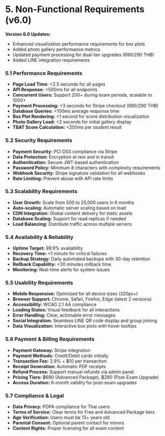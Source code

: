 # 5. Non-Functional Requirements (v6.0)

**Version 6.0 Updates:**
- Enhanced visualization performance requirements for box plots
- Added photo gallery performance metrics
- Updated payment processing for dual-tier upgrades (690/290 THB)
- Added LINE integration requirements

### 5.1 Performance Requirements
- **Page Load Time:** <2.5 seconds for all pages
- **API Response:** <500ms for all endpoints
- **Concurrent Users:** Support 200+ during exam periods, scalable to 1000+
- **Payment Processing:** <3 seconds for Stripe checkout (690/290 THB)
- **Database Queries:** <100ms average response time
- **Box Plot Rendering:** <1 second for score distribution visualization
- **Photo Gallery Load:** <2 seconds for initial gallery display
- **TBAT Score Calculation:** <200ms per student result

### 5.2 Security Requirements
- **Payment Security:** PCI DSS compliance via Stripe
- **Data Protection:** Encryption at rest and in transit
- **Authentication:** Secure JWT-based authentication
- **Password Policy:** Minimum 8 characters with complexity requirements
- **Webhook Security:** Stripe signature validation for all webhooks
- **Rate Limiting:** Prevent abuse with API rate limits

### 5.3 Scalability Requirements
- **User Growth:** Scale from 500 to 25,000 users in 6 months
- **Auto-scaling:** Automatic server scaling based on load
- **CDN Integration:** Global content delivery for static assets
- **Database Scaling:** Support for read replicas if needed
- **Load Balancing:** Distribute traffic across multiple servers

### 5.4 Availability & Reliability
- **Uptime Target:** 99.9% availability
- **Recovery Time:** <1 minute for critical failures
- **Backup Strategy:** Daily automated backups with 30-day retention
- **Rollback Capability:** <30 minutes rollback time
- **Monitoring:** Real-time alerts for system issues

### 5.5 Usability Requirements
- **Mobile Responsive:** Optimized for all device sizes (320px+)
- **Browser Support:** Chrome, Safari, Firefox, Edge (latest 2 versions)
- **Accessibility:** WCAG 2.1 AA compliance
- **Loading States:** Visual feedback for all interactions
- **Error Handling:** Clear, actionable error messages
- **Social Integration:** Seamless LINE QR code display and group joining
- **Data Visualization:** Interactive box plots with hover tooltips

### 5.6 Payment & Billing Requirements
- **Payment Gateway:** Stripe integration
- **Payment Methods:** Credit/Debit cards initially
- **Transaction Fee:** 2.9% + ฿10 per transaction
- **Receipt Generation:** Automatic PDF receipts
- **Refund Process:** Support manual refunds via admin panel
- **Pricing Tiers:** ฿690 (Advanced Package), ฿290 (Post-Exam Upgrade)
- **Access Duration:** 6-month validity for post-exam upgrades

### 5.7 Compliance & Legal
- **Data Privacy:** PDPA compliance for Thai users
- **Terms of Service:** Clear terms for Free and Advanced Package tiers
- **Age Verification:** Users must be 13+ years old
- **Parental Consent:** Optional parent contact for minors
- **Content Rights:** Proper licensing for all exam content
